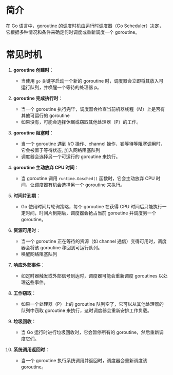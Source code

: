 # 简介

在 Go 语言中，goroutine 的调度时机由运行时调度器（Go Scheduler）决定，它根据多种情况和条件来确定何时调度或重新调度一个 goroutine。



# 常见时机

1. **goroutine 创建时**：

   - 当使用 `go` 关键字启动一个新的 goroutine 时，调度器会立即将其放入可运行队列，并唤醒一个等待的处理器 p。

2. **goroutine 完成执行时**：

   - 当一个 goroutine 执行完毕，调度器会检查当前机器线程（M）上是否有其他可运行的 goroutine
   - 如果没有，可能会选择休眠或窃取其他处理器（P）的工作。

3. **goroutine 阻塞时**：

   - 当一个 goroutine 遇到 I/O 操作、channel 操作、锁等待等阻塞调用时，它会被置于等待状态, 加入网络阻塞队列
   - 调度器会选择另一个可运行的 goroutine 来执行。

4. **goroutine 主动放弃 CPU 时间**：

   - 当 goroutine 调用 `runtime.Gosched()` 函数时，它会主动放弃 CPU 时间，让调度器有机会选择另一个 goroutine 来执行。

5. **时间片到期**：

   - Go 使用时间片轮询策略，每个 goroutine 在获得 CPU 时间后只能执行一定时间，时间片到期后，调度器会抢占当前 goroutine 并调度另一个 goroutine。

6. **资源可用时**：

   - 当一个 goroutine 正在等待的资源（如 channel 通信）变得可用时，调度器会将该 goroutine 移回到可运行队列。
   - 唤醒网络阻塞队列

7. **响应外部事件**：

   - 如定时器触发或外部信号到达时，调度器可能会重新调度 goroutines 以处理这些事件。

8. **工作窃取**：

   - 如果一个处理器（P）上的 goroutine 队列空了，它可以从其他处理器的队列中窃取 goroutine 来执行，这时调度器会重新安排工作负载。

9. **垃圾回收**：

   - 当 Go 运行时进行垃圾回收时，它会暂停所有的 goroutine，然后重新调度它们。

10. **系统调用返回时**：

    - 当一个 goroutine 执行系统调用并返回时，调度器会重新调度该 goroutine。

    
